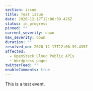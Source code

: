 ```yaml
---
section: issue
title: Test issue
date: 2020-12-17T12:06:39.426Z
status: in_progress
pinned: ""
current_severity: down
max_severity: down
duration: ""
resolved_on: 2020-12-17T12:06:39.435Z
affected:
  - OpenStack Cloud Public APIs
  - Wordpress pages
twitterFeed: ""
enableComments: true
---
```

This is a test event.